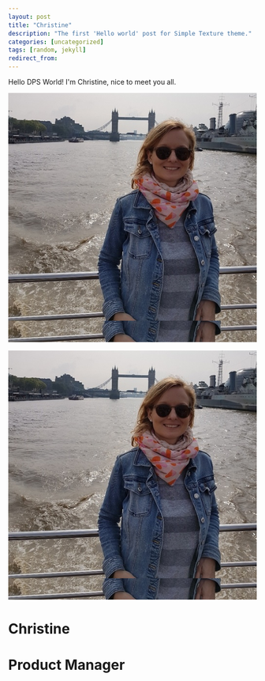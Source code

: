 ```yaml
---
layout: post
title: "Christine"
description: "The first 'Hello world' post for Simple Texture theme."
categories: [uncategorized]
tags: [random, jekyll]
redirect_from:
---
```

Hello DPS World! I'm Christine, nice to meet you all.

![](assets/images/christine.png)

![](/assets/images/christine.png)

# Christine
# Product Manager

